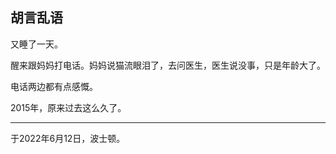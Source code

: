 ## 胡言乱语

又睡了一天。

醒来跟妈妈打电话。妈妈说猫流眼泪了，去问医生，医生说没事，只是年龄大了。

电话两边都有点感慨。

2015年，原来过去这么久了。

------

于2022年6月12日，波士顿。

